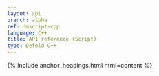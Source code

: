 ```yaml
---
layout: api
branch: alpha
ref: dmscript-cpp
language: C++
title: API reference (Script)
type: Defold C++
---
```

{% include anchor_headings.html html=content %}